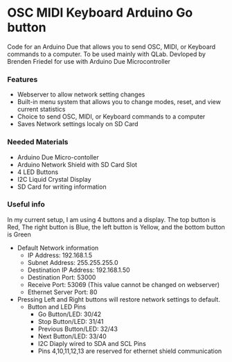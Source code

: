 # OSC MIDI Keyboard Arduino Go button
Code for an Arduino Due that allows you to send OSC, MIDI, or Keyboard commands to a computer. To be used mainly with QLab.
Devloped by Brenden Friedel for use with Arduino Due Microcontroller

### Features 
  * Webserver to allow network setting changes 
  * Built-in menu system that allows you to change modes, reset, and view current statistics
  * Choice to send OSC, MIDI, or Keyboard commands to a computer
  * Saves Network settings localy on SD Card 
 
### Needed Materials
   * Arduino Due Micro-contoller
   * Arduino Network Shield with SD Card Slot
   * 4 LED Buttons
   * I2C Liquid Crystal Display
   * SD Card for writing information
### Useful info
In my current setup, I am using 4 buttons and a display. The top button is Red, The right button is Blue, the left button is Yellow, and the bottom button is Green
* Default Network information 
  * IP Address: 192.168.1.5
  * Subnet Address: 255.255.255.0
  * Destination IP Address: 192.168.1.50
  * Destination Port: 53000
  * Receive Port: 53069 (This value cannot be changed on webserver)
  * Ethernet Server Port: 80 
* Pressing Left and Right buttons will restore network settings to default.
  * Button and LED Pins
    * Go Button/LED: 30/42
    * Stop Button/LED: 31/41
    * Previous Button/LED: 32/43
    * Next Button/LED: 33/40
    * I2C Diaply wired to SDA and SCL Pins
    * Pins 4,10,11,12,13 are reserved for ethernet shield communication
